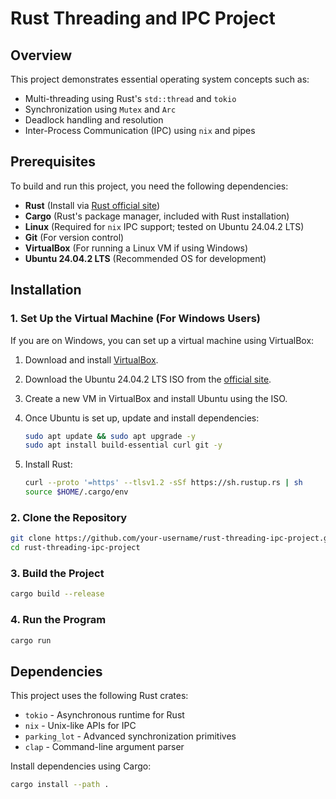 # Rust Threading and IPC Project

## Overview
This project demonstrates essential operating system concepts such as:

- Multi-threading using Rust's `std::thread` and `tokio`
- Synchronization using `Mutex` and `Arc`
- Deadlock handling and resolution
- Inter-Process Communication (IPC) using `nix` and pipes

## Prerequisites
To build and run this project, you need the following dependencies:

- **Rust** (Install via [Rust official site](https://www.rust-lang.org/tools/install))
- **Cargo** (Rust's package manager, included with Rust installation)
- **Linux** (Required for `nix` IPC support; tested on Ubuntu 24.04.2 LTS)
- **Git** (For version control)
- **VirtualBox** (For running a Linux VM if using Windows)
- **Ubuntu 24.04.2 LTS** (Recommended OS for development)

## Installation
### 1. Set Up the Virtual Machine (For Windows Users)
If you are on Windows, you can set up a virtual machine using VirtualBox:

1. Download and install [VirtualBox](https://www.virtualbox.org/).
2. Download the Ubuntu 24.04.2 LTS ISO from the [official site](https://ubuntu.com/download/desktop).
3. Create a new VM in VirtualBox and install Ubuntu using the ISO.
4. Once Ubuntu is set up, update and install dependencies:

   ```sh
   sudo apt update && sudo apt upgrade -y
   sudo apt install build-essential curl git -y
   ```

5. Install Rust:
   ```sh
   curl --proto '=https' --tlsv1.2 -sSf https://sh.rustup.rs | sh
   source $HOME/.cargo/env
   ```

### 2. Clone the Repository
```sh
git clone https://github.com/your-username/rust-threading-ipc-project.git
cd rust-threading-ipc-project
```

### 3. Build the Project
```sh
cargo build --release
```

### 4. Run the Program
```sh
cargo run
```

## Dependencies
This project uses the following Rust crates:

- `tokio` - Asynchronous runtime for Rust
- `nix` - Unix-like APIs for IPC
- `parking_lot` - Advanced synchronization primitives
- `clap` - Command-line argument parser

Install dependencies using Cargo:
```sh
cargo install --path .
```
